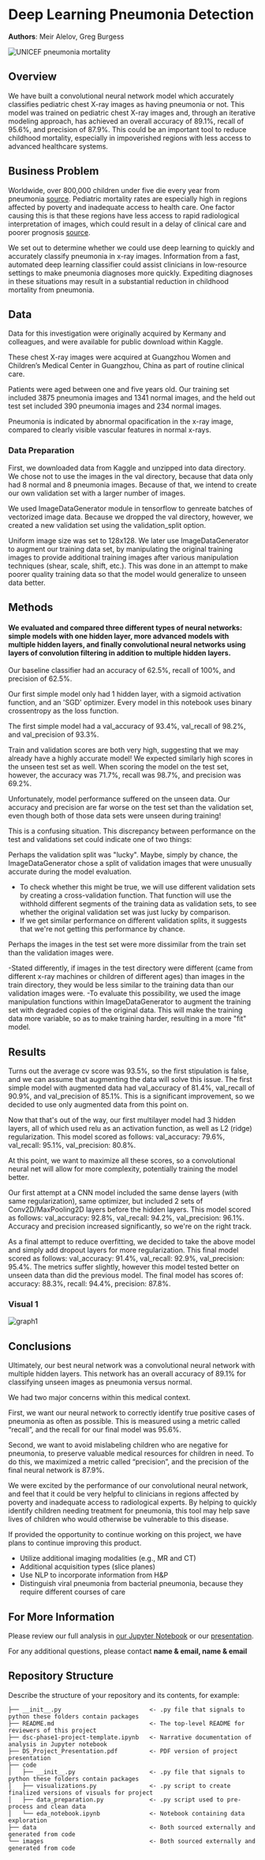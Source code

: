 # Deep Learning Pneumonia Detection

**Authors**: Meir Alelov, Greg Burgess

![UNICEF pneumonia mortality](images/UNICEF_mortality_percentages.png)

## Overview
 
We have built a convolutional neural network model which accurately classifies pediatric chest X-ray images as having pneumonia or not. This model was trained on pediatric chest X-ray images and, through an iterative modeling approach, has achieved an overall accuracy of 89.1%, recall of 95.6%, and precision of 87.9%. This could be an important tool to reduce childhood mortality, especially in impoverished regions with less access to advanced healthcare systems.



## Business Problem

Worldwide, over 800,000 children under five die every year from pneumonia [source](https://data.unicef.org/topic/child-health/pneumonia/). Pediatric mortality rates are especially high in regions affected by poverty and inadequate access to health care. One factor causing this is that these regions have less access to rapid radiological interpretation of images, which could result in a delay of clinical care and poorer prognosis [source](https://www.cell.com/cell/fulltext/S0092-8674(18)30154-5).

We set out to determine whether we could use deep learning to quickly and accurately classify pneumonia in x-ray images. Information from a fast, automated deep learning classifier could assist clinicians in low-resource settings to make pneumonia diagnoses more quickly. Expediting diagnoses in these situations may result in a substantial reduction in childhood mortality from pneumonia.


## Data

Data for this investigation were originally acquired by Kermany and colleagues, and were available for public download within Kaggle.

These chest X-ray images were acquired at Guangzhou Women and Children’s Medical Center in Guangzhou, China as part of routine clinical care. 

Patients were aged between one and five years old. Our training set included 3875 pneumonia images and 1341 normal images, and the held out test set included 390 pneumonia images and 234 normal images.

Pneumonia is indicated by abnormal opacification in the x-ray image, compared to clearly visible vascular features in normal x-rays.

### Data Preparation

First, we downloaded data from Kaggle and unzipped into data directory. We chose not to use the images in the val directory, because that data only had 8 normal and 8 pneumonia images. Because of that, we intend to create our own validation set with a larger number of images.

We used ImageDataGenerator module in tensorflow to genreate batches of vectorized image data. Because we dropped the val directory, however, we created a new validation set using the validation_split option. 

Uniform image size was set to 128x128. We later use ImageDataGenerator to augment our training data set, by manipulating the original training images to provide additional training images after various manipulation techniques (shear, scale, shift, etc.). This was done in an attempt to make poorer quality training data so that the model would generalize to unseen data better.

## Methods

#### We evaluated and compared three different types of neural networks: simple models with one hidden layer, more advanced models with multiple hidden layers, and finally convolutional neural networks using layers of convolution filtering in addition to multiple hidden layers. 

Our baseline classifier had an accuracy of 62.5%, recall of 100%, and precision of 62.5%.

Our first simple model only had 1 hidden layer, with a sigmoid activation function, and an 'SGD' optimizer. Every model in this notebook uses binary crossentropy as the loss function. 

The first simple model had a val_accuracy of 93.4%, val_recall of 98.2%, and val_precision of 93.3%.

Train and validation scores are both very high, suggesting that we may already have a highly accurate model!
We expected similarly high scores in the unseen test set as well. When scoring the model on the test set, however, the accuracy was 71.7%, recall was 98.7%, and precision was 69.2%. 

Unfortunately, model performance suffered on the unseen data. Our accuracy and precision are far worse on the test set than the validation set, even though both of those data sets were unseen during training!

This is a confusing situation. This discrepancy between performance on the test and validations set could indicate one of two things:

Perhaps the validation split was "lucky". Maybe, simply by chance, the ImageDataGenerator chose a split of validation images that were unusually accurate during the model evaluation.

- To check whether this might be true, we will use different validation sets by creating a cross-validation function.
That function will use the withhold different segments of the training data as validation sets, to see whether the original validation set was just lucky by comparison.
- If we get similar performance on different validation splits, it suggests that we're not getting this performance by chance.

Perhaps the images in the test set were more dissimilar from the train set than the validation images were.

-Stated differently, if images in the test directory were different (came from different x-ray machines or children of different ages) than images in the train directory, they would be less similar to the training data than our validation images were.
-To evaluate this possibility, we used the image manipulation functions within ImageDataGenerator to augment the training set with degraded copies of the original data. This will make the training data more variable, so as to make training harder, resulting in a more "fit" model.


## Results

Turns out the average cv score was 93.5%, so the first stipulation is false, and we can assume that augmenting the data will solve this issue. The first simple model with augmented data had val_accuracy of 81.4%, val_recall of 90.9%, and val_precision of 85.1%. This is a significant improvement, so we decided to use only augmented data from this point on. 

Now that that's out of the way, our first multilayer model had 3 hidden layers, all of which used relu as an activation function, as well as L2 (ridge) regularization. This model scored as follows: val_accuracy: 79.6%, val_recall: 95.1%, val_precision: 80.8%.

At this point, we want to maximize all these scores, so a convolutional neural net will allow for more complexity, potentially training the model better. 

Our first attempt at a CNN model included the same dense layers (with same regularization), same optimizer, but included 2 sets of Conv2D/MaxPooling2D layers before the hidden layers. This model scored as follows: val_accuracy: 92.8%, val_recall: 94.2%, val_precision: 96.1%. Accuracy and precision increased significantly, so we're on the right track. 

As a final attempt to reduce overfitting, we decided to take the above model and simply add dropout layers for more regularization. This final model scored as follows: val_accuracy: 91.4%, val_recall: 92.9%, val_precision: 95.4%. The metrics suffer slightly, however this model tested better on unseen data than did the previous model. The final model has scores of: accuracy: 88.3%, recall: 94.4%, precision: 87.8%.

### Visual 1
![graph1](./images/viz1.png)

## Conclusions

Ultimately, our best neural network was a convolutional neural network with multiple hidden layers. This network has an overall accuracy of 89.1% for classifying unseen images as pneumonia versus normal. 

We had two major concerns within this medical context. 

First, we want our neural network to correctly identify true positive cases of pneumonia as often as possible. This is measured using a metric called “recall”, and the recall for our final model was 95.6%. 

Second, we want to avoid mislabeling children who are negative for pneumonia, to preserve valuable medical resources for children in need. To do this, we maximized a metric called “precision”, and the precision of the final neural network is 87.9%.

We were excited by the performance of our convolutional neural network, and feel that it could be very helpful to clinicians in regions affected by poverty and inadequate access to radiological experts. By helping to quickly identify children needing treatment for pneumonia, this tool may help save lives of children who would otherwise be vulnerable to this disease.

If provided the opportunity to continue working on this project, we have plans to continue improving this product.

- Utilize additional imaging modalities (e.g., MR and CT)
- Additional acquisition types (slice planes)
- Use NLP to incorporate information from H&P
- Distinguish viral pneumonia from bacterial pneumonia, because they require different courses of care


## For More Information

Please review our full analysis in [our Jupyter Notebook](./dsc-phase1-project-template.ipynb) or our [presentation](./DS_Project_Presentation.pdf).

For any additional questions, please contact **name & email, name & email**

## Repository Structure

Describe the structure of your repository and its contents, for example:

```
├── __init__.py                         <- .py file that signals to python these folders contain packages
├── README.md                           <- The top-level README for reviewers of this project
├── dsc-phase1-project-template.ipynb   <- Narrative documentation of analysis in Jupyter notebook
├── DS_Project_Presentation.pdf         <- PDF version of project presentation
├── code
│   ├── __init__.py                     <- .py file that signals to python these folders contain packages
│   ├── visualizations.py               <- .py script to create finalized versions of visuals for project
│   ├── data_preparation.py             <- .py script used to pre-process and clean data
│   └── eda_notebook.ipynb              <- Notebook containing data exploration
├── data                                <- Both sourced externally and generated from code
└── images                              <- Both sourced externally and generated from code
```
